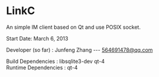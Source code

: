 
LinkC
=====
An simple IM client based on Qt and use POSIX socket.

Start Date: March 6, 2013

Developer (so far)    : Junfeng Zhang  --- <564691478@qq.com>        

Build Dependencies    : libsqlite3-dev qt-4      
Runtime Dependencies  : qt-4
